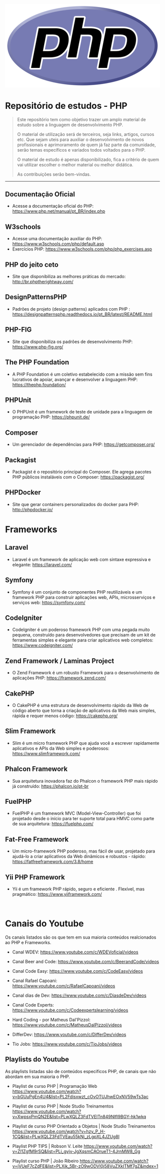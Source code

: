 <div align="center">

![logo php](new-php-logo.svg)

</div>


# Repositório de estudos - PHP

> Este repositório tem como objetivo trazer um amplo material de estudo sobre a linguagem de desenvolvimento PHP.
>
> O material de utilização será de terceiros, seja links, artigos, cursos etc. Que sejam uteis para auxiliar o desenvolvimento de novos profissionais e 
> aprimoramento de quem já faz parte da comunidade, serão temas específicos e variados todos voltados para o PHP.
>
> O material de estudo é apenas disponibilizado, fica a critério de quem vai utilizar escolher o melhor material ou melhor didática. 
>
> As contribuições serão bem-vindas.
<hr/>

## Documentação Oficial
- Acesse a documentação oficial do PHP: <https://www.php.net/manual/pt_BR/index.php>


## W3schools
- Acesse uma documentação auxiliar do PHP: <https://www.w3schools.com/php/default.asp>
- Exercícios PHP: <https://www.w3schools.com/php/php_exercises.asp>

    
## PHP do jeito ceto
- Site que disponibiliza as melhores práticas do mercado: <http://br.phptherightway.com/>


## DesignPatternsPHP
- Padrões de projeto (design patterns) aplicados com PHP : <https://designpatternsphp.readthedocs.io/pt_BR/latest/README.html>


## PHP-FIG
- Site que disponibiliza os padrôes de desenvolvimento PHP: <https://www.php-fig.org/>


## The PHP Foundation
- A PHP Foundation é um coletivo estabelecido com a missão sem fins lucrativos de apoiar, avançar e desenvolver a linguagem PHP: <https://thephp.foundation/>


## PHPUnit
- O PHPUnit é um framework de teste de unidade para a linguagem de programação PHP: <https://phpunit.de/>


## Composer
- Um gerenciador de dependências para PHP: <https://getcomposer.org/>


## Packagist
- Packagist é o repositório principal do Composer. Ele agrega pacotes PHP públicos instaláveis ​​com o Composer: <https://packagist.org/>


## PHPDocker
- Site que gerar containers personalizados do docker para PHP: <http://phpdocker.io/>


# Frameworks

## Laravel
- Laravel é um framework de aplicação web com sintaxe expressiva e elegante: <https://laravel.com/>


## Symfony
- Symfony é um conjunto de componentes PHP reutilizáveis ​​e um framework PHP para construir aplicações web, APIs, microsserviços e serviços web: <https://symfony.com/>


## CodeIgniter 
- CodeIgniter é um poderoso framework PHP com uma pegada muito pequena, construído para desenvolvedores que precisam de um kit de ferramentas simples e elegante para criar aplicativos web completos: <https://www.codeigniter.com/>


## Zend Framework / Laminas Project
- O Zend Framework é um robusto Framework para o desenvolvimento de aplicações PHP: <https://framework.zend.com/>


## CakePHP
- O CakePHP é uma estrutura de desenvolvimento rápido da Web de código aberto que torna a criação de aplicativos da Web mais simples, rápida e requer menos código: <https://cakephp.org/>


## Slim Framework
- Slim é um micro framework PHP que ajuda você a escrever rapidamente aplicativos e APIs da Web simples e poderosos: <https://www.slimframework.com/>


## Phalcon Framework
- Sua arquitetura inovadora faz do Phalcon o framework PHP mais rápido já construído: <https://phalcon.io/pt-br>


## FuelPHP
- FuelPHP é um framework MVC (Model-View-Controller) que foi projetado desde o início para ter suporte total para HMVC como parte de sua arquitetura: <https://fuelphp.com/>


## Fat-Free Framework
- Um micro-framework PHP poderoso, mas fácil de usar, projetado para ajudá-lo a criar aplicativos da Web dinâmicos e robustos - rápido: <https://fatfreeframework.com/3.8/home>


## Yii PHP Framework
- Yii é um framework PHP rápido, seguro e eficiente . Flexível, mas pragmático: <https://www.yiiframework.com/>


<br/>

# Canais do Youtube
Os canais listados são os que tem em sua maioria conteúdos realcionados ao PHP e Frameworks. 
- Canal WDEV: <https://www.youtube.com/c/WDEVoficial/videos>

- Canal Beer and Code: <https://www.youtube.com/c/BeerandCode/videos> 

- Canal Code Easy: <https://www.youtube.com/c/CodeEasy/videos>

- Canal Rafael Capoani: <https://www.youtube.com/c/RafaelCapoani/videos>

- Canal dias de Dev: <https://www.youtube.com/c/DiasdeDev/videos>

- Canal Code Experts: <https://www.youtube.com/c/Codeexpertslearning/videos>

- Hard Coding - por Matheus Dal'Pizzol: <https://www.youtube.com/c/MatheusDalPizzol/videos>

- DifferDev: <https://www.youtube.com/c/DifferDev/videos>

- Tio Jobs: <https://www.youtube.com/c/TioJobs/videos>

## Playlists do Youtube
As playlists listadas são de conteúdos especificos PHP, de canais que não abordam em sua maioria o PHP.

- Playlist de curso PHP | Programação Web <https://www.youtube.com/watch?v=bGUuPgEn4U4&list=PL2Fdisxwzt_cOvOTUJhwEOxNV59wTs3ac>

- Playlist de curso PHP | Node Studio Treinamentos <https://www.youtube.com/watch?v=XwpsxPmQN2E&list=PLwXQLZ3FdTVEITn849NlfI9BGY-hk1wkq>

- Playlist de curso PHP Orientado a Objetos | Node Studio Treinamentos <https://www.youtube.com/watch?v=hzy_P_H-1CQ&list=PLwXQLZ3FdTVEau55kNj_zLgpXL4JZUg8I>

- Playlist PHP TIPS | Robson V. Leite <https://www.youtube.com/watch?v=Zl1ZgfM9rSQ&list=PLi_gvjv-JgXqsmCAOrueT1-4JrnMW8_Gg>

- Playlist curso PHP | João Ribeiro <https://www.youtube.com/watch?v=jVUeF7cZdFE&list=PLXik_5Br-zO9wODVI0j58VuZXkITMf7gZ&index=1>